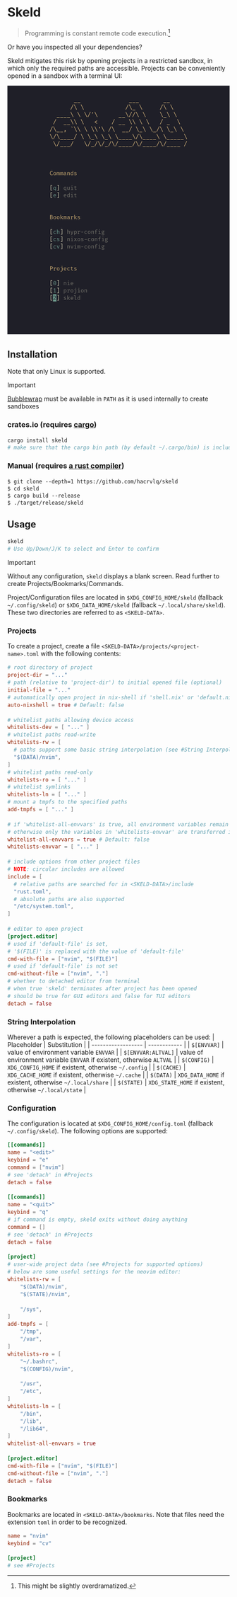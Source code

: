 # Skeld

> Programming is constant remote code execution.[^1]

Or have you inspected all your dependencies?

Skeld mitigates this risk by opening projects in a restricted sandbox,
in which only the required paths are accessible.
Projects can be conveniently opened in a sandbox with a terminal UI:

![screenshot of the skeld tui](screenshot.png)

## Installation
Note that only Linux is supported.
> [!IMPORTANT]
> [Bubblewrap](https://github.com/containers/bubblewrap) must be available in `PATH` as it is used internally to create sandboxes

### crates.io (requires [cargo](https://www.rust-lang.org/tools/install))
```sh
cargo install skeld
# make sure that the cargo bin path (by default ~/.cargo/bin) is included in PATH
```

### Manual (requires [a rust compiler](https://www.rust-lang.org/tools/install))
```console
$ git clone --depth=1 https://github.com/hacrvlq/skeld
$ cd skeld
$ cargo build --release
$ ./target/release/skeld
```

## Usage
```sh
skeld
# Use Up/Down/J/K to select and Enter to confirm
```
> [!IMPORTANT]
> Without any configuration, `skeld` displays a blank screen. Read further to create Projects/Bookmarks/Commands.

Project/Configuration files are located in `$XDG_CONFIG_HOME/skeld` (fallback `~/.config/skeld`) or `$XDG_DATA_HOME/skeld` (fallback `~/.local/share/skeld`).
These two directories are referred to as `<SKELD-DATA>`.

### Projects
To create a project, create a file `<SKELD-DATA>/projects/<project-name>.toml` with the following contents:
```toml
# root directory of project
project-dir = "..."
# path (relative to 'project-dir') to initial opened file (optional)
initial-file = "..."
# automatically open project in nix-shell if 'shell.nix' or 'default.nix' exist
auto-nixshell = true # Default: false

# whitelist paths allowing device access
whitelists-dev = [ "..." ]
# whitelist paths read-write
whitelists-rw = [
  # paths support some basic string interpolation (see #String Interpolation)
  "$(DATA)/nvim",
]
# whitelist paths read-only
whitelists-ro = [ "..." ]
# whitelist symlinks
whitelists-ln = [ "..." ]
# mount a tmpfs to the specified paths
add-tmpfs = [ "..." ]

# if 'whitelist-all-envvars' is true, all environment variables remain accessible;
# otherwise only the variables in 'whitelists-envvar' are transferred into the sandbox
whitelist-all-envvars = true # Default: false
whitelists-envvar = [ "..." ]

# include options from other project files
# NOTE: circular includes are allowed
include = [
  # relative paths are searched for in <SKELD-DATA>/include
  "rust.toml",
  # absolute paths are also supported
  "/etc/system.toml",
]

# editor to open project
[project.editor]
# used if 'default-file' is set,
# '$(FILE)' is replaced with the value of 'default-file'
cmd-with-file = ["nvim", "$(FILE)"]
# used if 'default-file' is not set
cmd-without-file = ["nvim", "."]
# whether to detached editor from terminal
# when true 'skeld' terminates after project has been opened
# should be true for GUI editors and false for TUI editors
detach = false
```

### String Interpolation
Wherever a path is expected, the following placeholders can be used:
| Placeholder        | Substitution |
| ------------------ | ------------ |
| `$[ENVVAR]`        | value of environment variable `ENVVAR` |
| `$[ENVVAR:ALTVAL]` | value of environment variable `ENVVAR` if existent, otherwise `ALTVAL` |
| `$(CONFIG)`        | `XDG_CONFIG_HOME` if existent, otherwise `~/.config` |
| `$(CACHE)`         | `XDG_CACHE_HOME` if existent, otherwise `~/.cache` |
| `$(DATA)`          | `XDG_DATA_HOME` if existent, otherwise `~/.local/share` |
| `$(STATE)`         | `XDG_STATE_HOME` if existent, otherwise `~/.local/state` |

### Configuration
The configuration is located at `$XDG_CONFIG_HOME/config.toml` (fallback `~/.config/skeld`). The following options are supported:
```toml
[[commands]]
name = "<edit>"
keybind = "e"
command = ["nvim"]
# see 'detach' in #Projects
detach = false

[[commands]]
name = "<quit>"
keybind = "q"
# if command is empty, skeld exits without doing anything
command = []
# see 'detach' in #Projects
detach = false

[project]
# user-wide project data (see #Projects for supported options)
# below are some useful settings for the neovim editor:
whitelists-rw = [
	"$(DATA)/nvim",
	"$(STATE)/nvim",

	"/sys",
]
add-tmpfs = [
	"/tmp",
	"/var",
]
whitelists-ro = [
	"~/.bashrc",
	"$(CONFIG)/nvim",

	"/usr",
	"/etc",
]
whitelists-ln = [
	"/bin",
	"/lib",
	"/lib64",
]
whitelist-all-envvars = true

[project.editor]
cmd-with-file = ["nvim", "$(FILE)"]
cmd-without-file = ["nvim", "."]
detach = false
```

### Bookmarks
Bookmarks are located in `<SKELD-DATA>/bookmarks`.
Note that files need the extension `toml` in order to be recognized.
```toml
name = "nvim"
keybind = "cv"

[project]
# see #Projects
```

[^1]: This might be slightly overdramatized.
